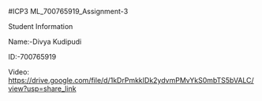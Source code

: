 #ICP3
ML_700765919_Assignment-3

Student Information

Name:-Divya Kudipudi

ID:-700765919

Video: https://drive.google.com/file/d/1kDrPmkkIDk2ydvmPMvYkS0mbTS5bVALC/view?usp=share_link
